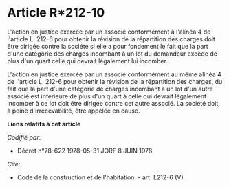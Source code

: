# Article R*212-10

L'action en justice exercée par un associé conformément à l'alinéa 4 de l'article L. 212-6 pour obtenir la révision de la
répartition des charges doit être dirigée contre la société si elle a pour fondement le fait que la part d'une catégorie des
charges incombant à un lot du demandeur excède de plus d'un quart celle qui devrait légalement lui incomber. 

L'action en justice exercée par un associé conformément au même alinéa 4 de l'article L. 212-6 pour obtenir la révision de la
répartition des charges, du fait que la part d'une catégorie de charges incombant à un lot d'un autre associé est inférieure
de plus d'un quart à celle qui devrait légalement incomber à ce lot doit être dirigée contre cet autre associé. La société
doit, à peine d'irrecevabilité, être appelée en cause.

**Liens relatifs à cet article**

_Codifié par_:

  - Décret n°78-622 1978-05-31 JORF 8 JUIN 1978

_Cite_:

  - Code de la construction et de l'habitation. - art. L212-6 (V)
